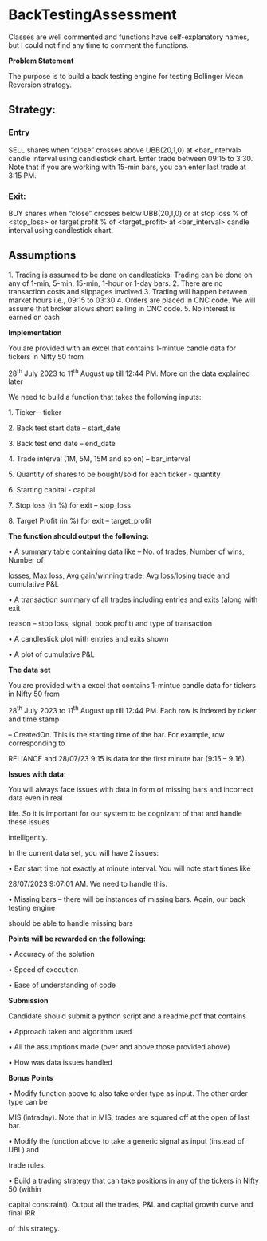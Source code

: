 # BackTestingAssessment
Classes are well commented and functions have self-explanatory names, but I could not find any time to comment the functions.


<a name="br1"></a> 

**Problem Statement**

The purpose is to build a back testing engine for testing Bollinger Mean Reversion strategy.

## **Strategy:**

### **Entry**

SELL <quantity> shares when “close” crosses above UBB(20,1,0) at <bar\_interval> candle interval using candlestick chart. Enter trade between 09:15 to 3:30. Note that if you are working with 15-min bars, you can enter last trade at 3:15 PM.

### **Exit:**

BUY <quantity> shares when “close” crosses below UBB(20,1,0) or at stop loss % of <stop\_loss> or target profit % of <target\_profit> at <bar\_interval> candle interval using candlestick chart.

## **Assumptions**

1\. Trading is assumed to be done on candlesticks. Trading can be done on any of 1-min, 5-min, 15-min, 1-hour or 1-day bars.
2\. There are no transaction costs and slippages involved
3\. Trading will happen between market hours i.e., 09:15 to 03:30
4\. Orders are placed in CNC code. We will assume that broker allows short selling in CNC code.
5\. No interest is earned on cash

**Implementation**

You are provided with an excel that contains 1-mintue candle data for tickers in Nifty 50 from

28<sup>th</sup> July 2023 to 11<sup>th</sup> August up till 12:44 PM. More on the data explained later

We need to build a function that takes the following inputs:

1\. Ticker – ticker

2\. Back test start date – start\_date

3\. Back test end date – end\_date

4\. Trade interval (1M, 5M, 15M and so on) – bar\_interval

5\. Quantity of shares to be bought/sold for each ticker - quantity

6\. Starting capital - capital

7\. Stop loss (in %) for exit – stop\_loss

8\. Target Profit (in %) for exit – target\_profit

**The function should output the following:**



<a name="br2"></a> 

• A summary table containing data like – No. of trades, Number of wins, Number of

losses, Max loss, Avg gain/winning trade, Avg loss/losing trade and cumulative P&L


• A transaction summary of all trades including entries and exits (along with exit

reason – stop loss, signal, book profit) and type of transaction





• A candlestick plot with entries and exits shown


• A plot of cumulative P&L

**The data set**

You are provided with a excel that contains 1-mintue candle data for tickers in Nifty 50 from

28<sup>th</sup> July 2023 to 11<sup>th</sup> August up till 12:44 PM. Each row is indexed by ticker and time stamp

– CreatedOn. This is the starting time of the bar. For example, row corresponding to

RELIANCE and 28/07/23 9:15 is data for the first minute bar (9:15 – 9:16).

**Issues with data:**

You will always face issues with data in form of missing bars and incorrect data even in real

life. So it is important for our system to be cognizant of that and handle these issues

intelligently.

In the current data set, you will have 2 issues:

• Bar start time not exactly at minute interval. You will note start times like

28/07/2023 9:07:01 AM. We need to handle this.

• Missing bars – there will be instances of missing bars. Again, our back testing engine

should be able to handle missing bars

**Points will be rewarded on the following:**

• Accuracy of the solution
 

• Speed of execution


• Ease of understanding of code


**Submission**

Candidate should submit a python script and a readme.pdf that contains

• Approach taken and algorithm used


• All the assumptions made (over and above those provided above)


• How was data issues handled

**Bonus Points**



<a name="br3"></a> 

• Modify function above to also take order type as input. The other order type can be

MIS (intraday). Note that in MIS, trades are squared off at the open of last bar.


• Modify the function above to take a generic signal as input (instead of UBL) and

trade rules.


• Build a trading strategy that can take positions in any of the tickers in Nifty 50 (within

capital constraint). Output all the trades, P&L and capital growth curve and final IRR

of this strategy.



